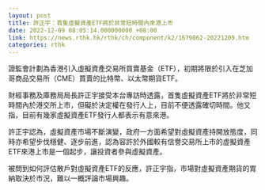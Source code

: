 ```yaml
---
layout: post
title: 許正宇：首隻虛擬資產ETF將於非常短時間內來港上市
date: 2022-12-09 08:05:14.000000000 +08:00
link: https://news.rthk.hk/rthk/ch/component/k2/1679062-20221209.htm
categories: rthk
---
```


證監會計劃為香港引入虛擬資產交易所買賣基金（ETF），初期將限於引入在芝加哥商品交易所（CME）買賣的比特幣、以太幣期貨ETF。

財經事務及庫務局局長許正宇接受本台專訪時透露，首隻虛擬資產ETF將於非常短時間內於港交所上市，但礙於決定權在發行人上，目前不便透露確切時間。他又指，目前有幾家虛擬資產ETF發行人都表示有意來港。

許正宇認為，虛擬資產市場不斷演變，政府一方面希望對虛擬資產持開放態度，同時亦希望步伐穩健、逐步前進，認為容許於外國較有信譽交易所上市的虛擬資產ETF來港上市是一個起步，讓投資者參與虛擬資產。

被問到如何評估散戶對虛擬資產ETF的反應，許正宇指，市場對虛擬資產期貨的胃納取決於市況，難以一概評論市場興趣。
